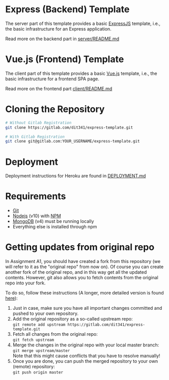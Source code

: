 # Express (Backend) Template

The server part of this template provides a basic [ExpressJS](https://expressjs.com/) template, i.e., the basic infrastructure for an Express application.

Read more on the backend part in [server/README.md](server/README.md)

# Vue.js (Frontend) Template

The client part of this template provides a basic [Vue.js](https://vuejs.org/) template, i.e., the basic infrastructure for a frontend SPA page.

Read more on the frontend part [client/README.md](client/README.md)

# Cloning the Repository

```bash
# Without Gitlab Registration
git clone https://gitlab.com/dit341/express-template.git

# With Gitlab Registration
git clone git@gitlab.com:YOUR_USERNAME/express-template.git
```

# Deployment

Deployment instructions for Heroku are found in [DEPLOYMENT.md](DEPLOYMENT.md)

# Requirements

* [Git](https://git-scm.com/)
* [Nodejs](https://nodejs.org/en/) (v10) with [NPM](https://www.npmjs.com/)
* [MongoDB](https://www.mongodb.com/) (v4) must be running locally
* Everything else is installed through npm

# Getting updates from original repo

In Assignment A1, you should have created a fork from this repository (we will refer to it as the "original repo" from now on).
Of course you can create another fork of the original repo, and in this way get all the updated contents.
However, git also allows you to fetch contents from the original repo into your fork.

To do so, follow these instructions (A longer, more detailed version is found [here](https://digitaldrummerj.me/git-syncing-fork-with-original-repo/)):


1. Just in case, make sure you have all important changes committed and pushed to your own repository.
2. Add the original repository as a so-called upstream repo:  
```git remote add upstream https://gitlab.com/dit341/express-template.git```
3. Fetch all changes from the original repo:  
  ```git fetch upstream```
4. Merge the changes in the original repo with your local master branch:  
```git merge upstream/master```  
Note that this might cause conflicts that you have to resolve manually!
5. Once you are done, you can push the merged repository to your own (remote) repository:  
```git push origin master```

